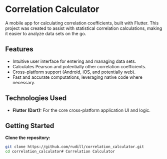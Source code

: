# Correlation Calculator

A mobile app for calculating correlation coefficients, built with Flutter. This project was created to assist with statistical correlation calculations, making it easier to analyze data sets on the go.

## Features

- Intuitive user interface for entering and managing data sets.
- Calculates Pearson and potentially other correlation coefficients.
- Cross-platform support (Android, iOS, and potentially web).
- Fast and accurate computations, leveraging native code where necessary.

## Technologies Used

- **Flutter (Dart):** For the core cross-platform application UI and logic.

## Getting Started

**Clone the repository:**
   ```bash
   git clone https://github.com/rudill/correlation_calculator.git
   cd correlation_calculator# Correlation Calculator

